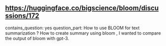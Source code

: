 ## https://huggingface.co/bigscience/bloom/discussions/172

contains_question: yes
question_part: How to use BLOOM for text summarization ? How to create summary using bloom , I wanted to compare the output of bloom with gpt-3.